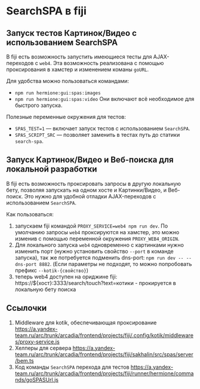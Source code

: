 # SearchSPA в fiji

## Запуск тестов Картинок/Видео с использованием SearchSPA
В fiji есть возможность запустить имеющиеся тесты для AJAX-переходов с `web4`. Эта возможность реализована с помощью проксирования в хамстер и изменением команы `goURL`.

Для удобства можно пользоваться командами:
- `npm run hermione:gui:spas:images`
- `npm run hermione:gui:spas:video`
Они включают всё необходимое для быстрого запуска.

Полезные переменные окружения для тестов:
- `SPAS_TEST=1` — включает запуск тестов с использованием `SearchSPA`.
- `SPAS_SCRIPT_SRC` — позволяет заменить в тестах путь до статики `search-spa`.

## Запуск Картинок/Видео и Веб-поиска для локальной разработки
В fiji есть возможность проксировать запросы в другую локальную бету, позволяя запускать на одном хосте и Картинки/Видео, и Веб-поиск. Это нужно для удобной отладки AJAX-переходов с использованием `SearchSPA`.

Как пользоваться:
1. запускаем fiji командой `PROXY_SERVICE=web4 npm run dev`. По умолчанию запросы `web4` проксируются на хамстер, это можно изменив с помощью переменной окружения `PROXY_WEB4_ORIGIN`.
2. Для локального запуска `web4` одновременно с картинками нужно изменить порт (нужно установить свойство `--port` в команде запуска), так же потребуется подменить dns-port: `npm run dev -- --dns-port 8882`. (Если параметры не подходят, то можно попробовать префикс `--kotik-{свойство}`)
3. теперь web4 доступен на ориджине fiji: https://${хост}:3333/search/touch?text=котики - прокируется в локальную бету поиска

## Ссылочки
1. Middleware для kotik, обеспечивающая проксирование https://a.yandex-team.ru/arc/trunk/arcadia/frontend/projects/fiji/.config/kotik/middlewares/proxy-service.js
2. Хелперы для сервера https://a.yandex-team.ru/arc/trunk/arcadia/frontend/projects/fiji/sakhalin/src/spas/server/bem.ts
3. Код команды `SearchSPA` перехода для тестов https://a.yandex-team.ru/arc/trunk/arcadia/frontend/projects/fiji/runner/hermione/commands/goSPASUrl.js